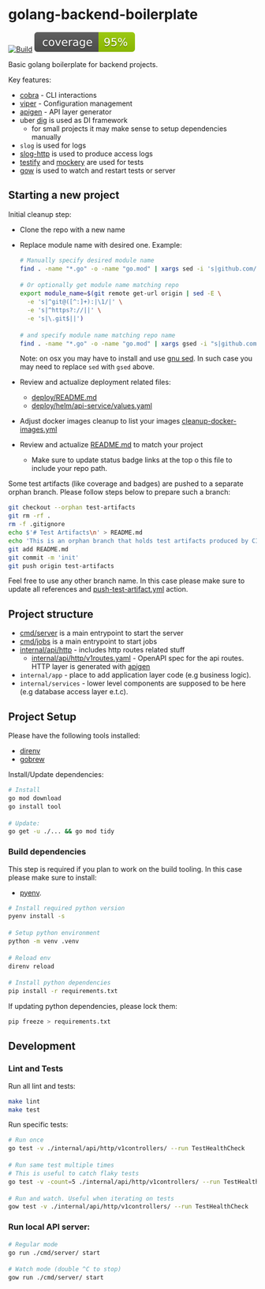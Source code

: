 # golang-backend-boilerplate

[![Build](https://github.com/gemyago/golang-backend-boilerplate/actions/workflows/build-flow.yml/badge.svg)](https://github.com/gemyago/golang-backend-boilerplate/actions/workflows/build-flow.yml)
[![Coverage](https://raw.githubusercontent.com/gemyago/golang-backend-boilerplate/test-artifacts/coverage/golang-coverage.svg)](https://htmlpreview.github.io/?https://raw.githubusercontent.com/gemyago/golang-backend-boilerplate/test-artifacts/coverage/golang-coverage.html)

Basic golang boilerplate for backend projects.

Key features:
* [cobra](github.com/spf13/cobra) - CLI interactions
* [viper](github.com/spf13/viper) - Configuration management
* [apigen](github.com/gemyago/apigen) - API layer generator
* uber [dig](go.uber.org/dig) is used as DI framework
  * for small projects it may make sense to setup dependencies manually
* `slog` is used for logs
* [slog-http](github.com/samber/slog-http) is used to produce access logs
* [testify](github.com/stretchr/testify) and [mockery](github.com/vektra/mockery) are used for tests
* [gow](github.com/mitranim/gow) is used to watch and restart tests or server

## Starting a new project

Initial cleanup step:
* Clone the repo with a new name
* Replace module name with desired one. Example:

  ```bash
  # Manually specify desired module name
  find . -name "*.go" -o -name "go.mod" | xargs sed -i 's|github.com/gemyago/golang-backend-boilerplate|<YOUR-MODULE-PATH>|g';

  # Or optionally get module name matching repo
  export module_name=$(git remote get-url origin | sed -E \
    -e 's|^git@([^:]+):|\1/|' \
    -e 's|^https?://||' \
    -e 's|\.git$||')
  
  # and specify module name matching repo name
  find . -name "*.go" -o -name "go.mod" | xargs gsed -i "s|github.com/gemyago/golang-backend-boilerplate|${module_name}|g";
  ```
  Note: on osx you may have to install and use [gnu sed](https://formulae.brew.sh/formula/gnu-sed). In such case you may need to replace `sed` with `gsed` above.
* Review and actualize deployment related files:
  * [deploy/README.md](deploy/README.md)
  * [deploy/helm/api-service/values.yaml](deploy/helm/api-service/values.yaml)
* Adjust docker images cleanup to list your images [cleanup-docker-images.yml](.github/workflows/cleanup-docker-images.yml)
* Review and actualize [README.md](/README.md) to match your project
  * Make sure to update status badge links at the top o this file to include your repo path.

Some test artifacts (like coverage and badges) are pushed to a separate orphan branch. Please follow steps below to prepare such a branch:
```sh
git checkout --orphan test-artifacts
git rm -rf .
rm -f .gitignore
echo $'# Test Artifacts\n' > README.md
echo 'This is an orphan branch that holds test artifacts produced by CI' >> README.md
git add README.md
git commit -m 'init'
git push origin test-artifacts
```
Feel free to use any other branch name. In this case please make sure to update all references and [push-test-artifact.yml](.github/workflows/push-test-artifacts.yml) action.

## Project structure

* [cmd/server](./cmd/server) is a main entrypoint to start the server
* [cmd/jobs](./cmd/jobs) is a main entrypoint to start jobs
* [internal/api/http](./internal/api/http) - includes http routes related stuff
  * [internal/api/http/v1routes.yaml](./internal/api/http/v1routes.yaml) - OpenAPI spec for the api routes. HTTP layer is generated with [apigen](github.com/gemyago/apigen)
* `internal/app` - place to add application layer code (e.g business logic).
* `internal/services` - lower level components are supposed to be here (e.g database access layer e.t.c).

## Project Setup

Please have the following tools installed: 
* [direnv](https://github.com/direnv/direnv) 
* [gobrew](https://github.com/kevincobain2000/gobrew#install-or-update)

Install/Update dependencies: 
```sh
# Install
go mod download
go install tool

# Update:
go get -u ./... && go mod tidy
```

### Build dependencies

This step is required if you plan to work on the build tooling. In this case please make sure to install:
* [pyenv](https://github.com/pyenv/pyenv?tab=readme-ov-file#installation).

```sh
# Install required python version
pyenv install -s

# Setup python environment
python -m venv .venv

# Reload env
direnv reload

# Install python dependencies
pip install -r requirements.txt
```

If updating python dependencies, please lock them:
```sh
pip freeze > requirements.txt
```

## Development

### Lint and Tests

Run all lint and tests:
```bash
make lint
make test
```

Run specific tests:
```bash
# Run once
go test -v ./internal/api/http/v1controllers/ --run TestHealthCheck

# Run same test multiple times
# This is useful to catch flaky tests
go test -v -count=5 ./internal/api/http/v1controllers/ --run TestHealthCheck

# Run and watch. Useful when iterating on tests
gow test -v ./internal/api/http/v1controllers/ --run TestHealthCheck
```
### Run local API server:

```bash
# Regular mode
go run ./cmd/server/ start

# Watch mode (double ^C to stop)
gow run ./cmd/server/ start
```
